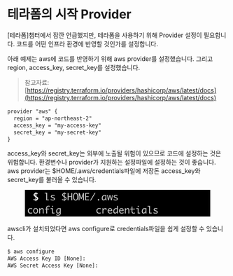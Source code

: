 # 테라폼의 시작 Provider

\[테라폼]챕터에서 잠깐 언급했지만, 테라폼을 사용하기 위해 Provider 설정이 필요합니다. 코드를 어떤 인프라 환경에 반영할 것인가를 설정합니다.



아래 예제는 aws에 코드를 반영하기 위해 aws provider를 설정했습니다. 그리고 region, access\_key, secret\_key를 설정했습니다.

> 참고자료: [https://registry.terraform.io/providers/hashicorp/aws/latest/docs](https://registry.terraform.io/providers/hashicorp/aws/latest/docs)

```hcl
provider "aws" {
  region = "ap-northeast-2"
  access_key = "my-access-key"
  secret_key = "my-secret-key"
}
```



access\_key와 secret\_key는 외부에 노출될 위험이 있으므로 코드에 설정하는 것은 위험합니다. 환경변수나 provider가 지원하는 설정파일에 설정하는 것이 좋습니다. aws provider는 $HOME/.aws/credentials파일에 저장돈 access\_key와 secret\_key를 불러올 수 있습니다.

<figure><img src="../../.gitbook/assets/image (38).png" alt=""><figcaption></figcaption></figure>



awscli가 설치되었다면 aws configure로 credentials파일을 쉽게 설정할 수 있습니다.

```shell
$ aws configure
AWS Access Key ID [None]: 
AWS Secret Access Key [None]: 
```
